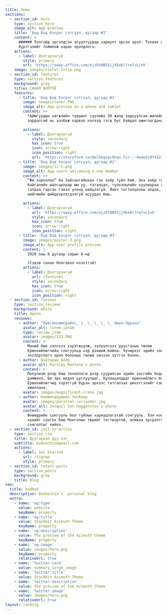 ```yaml
---
title: Home
sections:
  - section_id: hero
    type: section_hero
    image_alt: App preview
    title: 'Бод Бод бэсрэг сэтгүүл, дугаар #2'
    content: >
      ###### Толгойд эргэлдсэн асуултуудад хариулт эрсэн эрэл. Тохиох цагийн
      бүртгэлийг тоймлож харах оролдлого.
    actions:
      - label: Дэлгэрэнгүй
        style: primary
        url: 'https://sway.office.com/ejzOt0BSXjjXEebl?ref=Link'
    image: images/violet-tulip.png
  - section_id: features
    type: section_features
    background: gray
    title: САНАЛ БОЛГОЁ
    features:
      - title: 'Бод Бод бэсрэг сэтгүүл, дугаар #1'
        image: images/cover.PNG
        image_alt: App preview on a phone and tablet
        content: >+
          *Аймгуудын хөгжлийн түвшинг сүүлийн 30 жилд зарцуулсан жилийн дундаж
          зардалтай нь холбож харвал нэлээд тэгш бус байдал ажиглагдана.*

        actions:
          - label: Дэлгэрэнгүй
            style: secondary
            has_icon: true
            icon: arrow-right
            icon_position: right
            url: 'https://storyform.co/@elbegsaikhan.ts/---4aae2c074323'
      - title: 'Бод Бод бэсрэг сэтгүүл, дугаар #2'
        image: images/12-1.png
        image_alt: App users welcoming a new member
        content: >+
          “Жи хороолол” ба Зайсангийнхан гэх хоёр туйл бий. Энэ хоёр туйл
          байгалийн шалгарлаар юм уу, таталцал, түлхэлцлийн хуулиараа ар, өвөр
          талдаа гарсан гэвэл үнэнд нийцэхгүй. Яавч тогтолцооны алдаа, ардчилсан
          нийгмийн шийдвэрлэгдээгүй асуудал биш.

        actions:
          - label: Дэлгэрэнгүй
            url: 'https://sway.office.com/ejzOt0BSXjjXEebl?ref=Link'
            style: secondary
            has_icon: true
            icon: arrow-right
            icon_position: right
      - title: 'Бод Бод бэсрэг сэтгүүл, дугаар #3'
        image: images/poster-3.png
        image_alt: App user profile preview
        content: |
          2020 оны 6 дугаар сарын 6-нд

          (Сэдэв санал болговол нээлттэй)
        actions:
          - label: Дэлгэрэнгүй
            url: /features
            style: secondary
            has_icon: true
            icon: arrow-right
            icon_position: right
  - section_id: reviews
    type: section_reviews
    background: white
    title: Эшлэл
    reviews:
      - author: "Лувсаннамсрайн\_ \_ \_ \_ \_ \_ Оюун-Эрдэнэ"
        avatar_alt: lorem-ipsum
        type: review_item
        avatar: images/123.PNG
        content: >-
          Миний бие хэлснээ хэрэгжүүлж, эхлүүлснээ дуусгахын төлөө
          Ерөнхийлөгчийн сонгуульд нэр дэвшиж байна. Хүчирхэг эдийн засагтай,
          экспортлогч орон болохын төлөө хичээн зүтгэх болно.
      - author: Баатарын Болд
        avatar_alt: Parsley Montana's photo
        content: >-
          Популизм дээр биш технологи дээр суурилсан эдийн засгийн бодлогыг
          дэмжинэ. Би эрх мэдэл цуглуулдаг, булаацалддаг ерөнхийлөгч болохгүй.
          Ерөнхийлөгчид хэрэггүй бүрэн эрхээс татгалзах шинэтгэлийг санаачлан
          ажиллана.
        avatar: images/magnificent-crane.jpg
      - author: Намжилдоржийн Энхбаяр
        avatar: images/parallel-coriander.jpg
        avatar_alt: Jonquil Von Haggerston's photo
        content: >-
          Өнөөдрийн сонгууль бол туйлын хариуцлагатай сонгууль. Хэн нэгэн хувь
          хүнийг сонгох биш Монголын төрийг тогтвортой, аливаа эрсдэлгүй байх
          сонголтыг хийнэ.
  - section_id: call-to-action
    type: section_cta
    title: Дуугарвал дуу нэг
    subtitle: bodoochin@gmail.com
    actions:
      - label: Get Started
        url: /signup
        style: primary
  - section_id: recent-posts
    type: section_posts
    background: gray
    title: Blog
seo:
  title: bodbod
  description: Bodoochin's  personal blog
  extra:
    - name: 'og:type'
      value: website
      keyName: property
    - name: 'og:title'
      value: Stackbit Azimuth Theme
      keyName: property
    - name: 'og:description'
      value: The preview of the Azimuth theme
      keyName: property
    - name: 'og:image'
      value: images/hero.png
      keyName: property
      relativeUrl: true
    - name: 'twitter:card'
      value: summary_large_image
    - name: 'twitter:title'
      value: Stackbit Azimuth Theme
    - name: 'twitter:description'
      value: The preview of the Azimuth theme
    - name: 'twitter:image'
      value: images/hero.png
      relativeUrl: true
layout: landing
---
```

